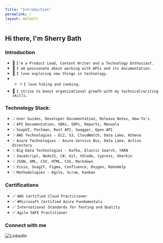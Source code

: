 ```yaml
---
Title: "Introduction"
permalink: /
layout: default
---
```


## Hi there, I'm Sherry Bath

### Introduction

- 🌱 `I'm a Product Lead, Content Writer and a Technology Enthusiast.`
- 🎯 `I am passionate about working with APIs and its documentation.`
- 🥅 `I love exploring new things in technology.`
- - ⚡ `I love hiking and cooking.`
- 📕 `I strive to boost organizational growth with my technical/writing skills.`

### Technology Stack:

- 💡 `User Guides, Developer Documentation, Release Notes, How-To's`
- 💡 `API Documentation, SDKs, SOPs, Reports, Manuals`
- 💡 `SoapUI, Postman, Rest API, Swagger, Open API`
- 💡 `AWS Technologies - EC2, S3, CloudWatch, Data Lake, Athena`
- 💡 `Azure Technologies - Azure Service Bus, Data Lake, Active Directory`
- 💡 `Big Data Technologies - Kafka, Elastic Search, YARN`
- 💡 `JavaScript, NodeJS, C#, Git, VSCode, Cypress, Gherkin`
- 💡 `JSON, XML, CSV, HTML, CSS, Markdown`
- 💡 `Visio, SnagIT, Figma, Confluence, Oxygen, RoboHelp`
- 💡 `Methodologies - Agile, Scrum, Kanban`

### Certifications

- ✅ `AWS Certified Cloud Practitioner`
- ✅ `#Microsoft Certified Azure Fundamentals `
- ✅ `International Standards for Testing and Quality`
- ✅ `Agile SAFE Practitioner`

### Connect with me

[<img align="left" alt="LinkedIn" src="https://img.shields.io/badge/linkedin-%230077B5.svg?&style=for-the-badge&logo=linkedin&logoColor=white" />][linkedin]

<br />
<br />

[linkedin]: https://www.linkedin.com/in/sherrybath/
